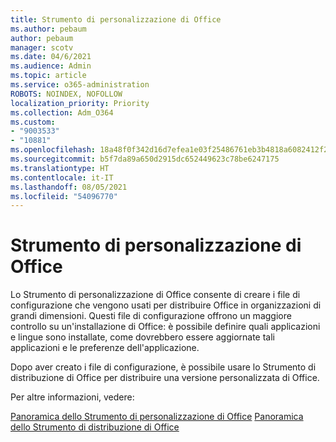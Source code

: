 ```yaml
---
title: Strumento di personalizzazione di Office
ms.author: pebaum
author: pebaum
manager: scotv
ms.date: 04/6/2021
ms.audience: Admin
ms.topic: article
ms.service: o365-administration
ROBOTS: NOINDEX, NOFOLLOW
localization_priority: Priority
ms.collection: Adm_O364
ms.custom:
- "9003533"
- "10881"
ms.openlocfilehash: 18a48f0f342d16d7efea1e03f25486761eb3b4818a6082412f24309af983d6fe
ms.sourcegitcommit: b5f7da89a650d2915dc652449623c78be6247175
ms.translationtype: HT
ms.contentlocale: it-IT
ms.lasthandoff: 08/05/2021
ms.locfileid: "54096770"
---
```

# <a name="office-customization-tool"></a>Strumento di personalizzazione di Office

Lo Strumento di personalizzazione di Office consente di creare i file di configurazione che vengono usati per distribuire Office in organizzazioni di grandi dimensioni. Questi file di configurazione offrono un maggiore controllo su un'installazione di Office: è possibile definire quali applicazioni e lingue sono installate, come dovrebbero essere aggiornate tali applicazioni e le preferenze dell'applicazione. 

Dopo aver creato i file di configurazione, è possibile usare lo Strumento di distribuzione di Office per distribuire una versione personalizzata di Office. 

Per altre informazioni, vedere:

[Panoramica dello Strumento di personalizzazione di Office](https://docs.microsoft.com/deployoffice/overview-of-the-office-customization-tool-for-click-to-run)
[Panoramica dello Strumento di distribuzione di Office](https://docs.microsoft.com/deployoffice/overview-office-deployment-tool)